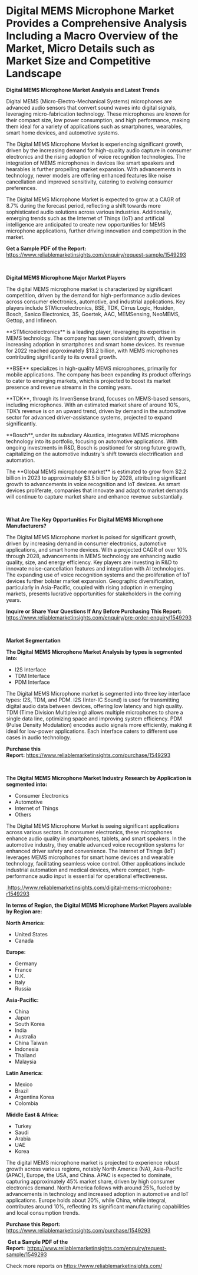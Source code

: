 <p><h1>Digital MEMS Microphone Market Provides a Comprehensive Analysis Including a Macro Overview of the Market, Micro Details such as Market Size and Competitive Landscape</h1></p><p><strong>Digital MEMS Microphone Market Analysis and Latest Trends</strong></p>
<p><p>Digital MEMS (Micro-Electro-Mechanical Systems) microphones are advanced audio sensors that convert sound waves into digital signals, leveraging micro-fabrication technology. These microphones are known for their compact size, low power consumption, and high performance, making them ideal for a variety of applications such as smartphones, wearables, smart home devices, and automotive systems.</p><p>The Digital MEMS Microphone Market is experiencing significant growth, driven by the increasing demand for high-quality audio capture in consumer electronics and the rising adoption of voice recognition technologies. The integration of MEMS microphones in devices like smart speakers and hearables is further propelling market expansion. With advancements in technology, newer models are offering enhanced features like noise cancellation and improved sensitivity, catering to evolving consumer preferences.</p><p>The Digital MEMS Microphone Market is expected to grow at a CAGR of 8.7% during the forecast period, reflecting a shift towards more sophisticated audio solutions across various industries. Additionally, emerging trends such as the Internet of Things (IoT) and artificial intelligence are anticipated to create new opportunities for MEMS microphone applications, further driving innovation and competition in the market.</p></p>
<p><strong>Get a Sample PDF of the Report:&nbsp;</strong> <a href="https://www.reliablemarketinsights.com/enquiry/request-sample/1549293?utm_campaign=2609&utm_medium=2&utm_source=Github&utm_content=ia&utm_term=06042025&utm_id=digital-mems-microphone">https://www.reliablemarketinsights.com/enquiry/request-sample/1549293</a></p>
<p>&nbsp;</p>
<p><strong>Digital MEMS Microphone Major Market Players</strong></p>
<p><p>The digital MEMS microphone market is characterized by significant competition, driven by the demand for high-performance audio devices across consumer electronics, automotive, and industrial applications. Key players include STMicroelectronics, BSE, TDK, Cirrus Logic, Hosiden, Bosch, Sanico Electronics, 3S, Goertek, AAC, MEMSensing, NeoMEMS, Gettop, and Infineon.</p><p>**STMicroelectronics** is a leading player, leveraging its expertise in MEMS technology. The company has seen consistent growth, driven by increasing adoption in smartphones and smart home devices. Its revenue for 2022 reached approximately $13.2 billion, with MEMS microphones contributing significantly to its overall growth.</p><p>**BSE** specializes in high-quality MEMS microphones, primarily for mobile applications. The company has been expanding its product offerings to cater to emerging markets, which is projected to boost its market presence and revenue streams in the coming years.</p><p>**TDK**, through its InvenSense brand, focuses on MEMS-based sensors, including microphones. With an estimated market share of around 10%, TDK’s revenue is on an upward trend, driven by demand in the automotive sector for advanced driver-assistance systems, projected to expand significantly.</p><p>**Bosch**, under its subsdiary Akustica, integrates MEMS microphone technology into its portfolio, focusing on automotive applications. With ongoing investments in R&D, Bosch is positioned for strong future growth, capitalizing on the automotive industry's shift towards electrification and automation.</p><p>The **Global MEMS microphone market** is estimated to grow from $2.2 billion in 2023 to approximately $3.5 billion by 2028, attributing significant growth to advancements in voice recognition and IoT devices. As smart devices proliferate, companies that innovate and adapt to market demands will continue to capture market share and enhance revenue substantially.</p></p>
<p>&nbsp;</p>
<p><strong>What Are The Key Opportunities For Digital MEMS Microphone Manufacturers?</strong></p>
<p><p>The Digital MEMS Microphone market is poised for significant growth, driven by increasing demand in consumer electronics, automotive applications, and smart home devices. With a projected CAGR of over 10% through 2028, advancements in MEMS technology are enhancing audio quality, size, and energy efficiency. Key players are investing in R&D to innovate noise-cancellation features and integration with AI technologies. The expanding use of voice recognition systems and the proliferation of IoT devices further bolster market expansion. Geographic diversification, particularly in Asia-Pacific, coupled with rising adoption in emerging markets, presents lucrative opportunities for stakeholders in the coming years.</p></p>
<p><strong>Inquire or Share Your Questions If Any Before Purchasing This Report:</strong> <a href="https://www.reliablemarketinsights.com/enquiry/pre-order-enquiry/1549293?utm_campaign=2609&utm_medium=2&utm_source=Github&utm_content=ia&utm_term=06042025&utm_id=digital-mems-microphone">https://www.reliablemarketinsights.com/enquiry/pre-order-enquiry/1549293</a></p>
<p>&nbsp;</p>
<p><strong>Market Segmentation</strong></p>
<p><strong>The Digital MEMS Microphone Market Analysis by types is segmented into:</strong></p>
<p><ul><li>I​2S Interface</li><li>TDM Interface</li><li>PDM Interface</li></ul></p>
<p><p>The Digital MEMS Microphone market is segmented into three key interface types: I2S, TDM, and PDM. I2S (Inter-IC Sound) is used for transmitting digital audio data between devices, offering low latency and high quality. TDM (Time Division Multiplexing) allows multiple microphones to share a single data line, optimizing space and improving system efficiency. PDM (Pulse Density Modulation) encodes audio signals more efficiently, making it ideal for low-power applications. Each interface caters to different use cases in audio technology.</p></p>
<p><strong>Purchase this Report:&nbsp;</strong><a href="https://www.reliablemarketinsights.com/purchase/1549293?utm_campaign=2609&utm_medium=2&utm_source=Github&utm_content=ia&utm_term=06042025&utm_id=digital-mems-microphone">https://www.reliablemarketinsights.com/purchase/1549293</a></p>
<p>&nbsp;</p>
<p><strong>The Digital MEMS Microphone Market Industry Research by Application is segmented into:</strong></p>
<p><ul><li>Consumer Electronics</li><li>Automotive</li><li>Internet of Things</li><li>Others</li></ul></p>
<p><p>The Digital MEMS Microphone Market is seeing significant applications across various sectors. In consumer electronics, these microphones enhance audio quality in smartphones, tablets, and smart speakers. In the automotive industry, they enable advanced voice recognition systems for enhanced driver safety and convenience. The Internet of Things (IoT) leverages MEMS microphones for smart home devices and wearable technology, facilitating seamless voice control. Other applications include industrial automation and medical devices, where compact, high-performance audio input is essential for operational effectiveness.</p></p>
<p><a href="https://www.reliablemarketinsights.com/digital-mems-microphone-r1549293?utm_campaign=2609&utm_medium=2&utm_source=Github&utm_content=ia&utm_term=06042025&utm_id=digital-mems-microphone">&nbsp;https://www.reliablemarketinsights.com/digital-mems-microphone-r1549293</a></p>
<p><strong>In terms of Region, the Digital MEMS Microphone Market Players available by Region are:</strong></p>
<p>
    <p> <strong> North America: </strong>
        <ul>
            <li>United States</li>
            <li>Canada</li>
        </ul>
        </p> 
    <p> <strong> Europe: </strong>
        <ul>
            <li>Germany</li>
            <li>France</li>
            <li>U.K.</li>
            <li>Italy</li>
            <li>Russia</li>
        </ul>
        </p> 
    <p> <strong> Asia-Pacific: </strong>
        <ul>
            <li>China</li>
            <li>Japan</li>
            <li>South Korea</li>
            <li>India</li>
            <li>Australia</li>
            <li>China Taiwan</li>
            <li>Indonesia</li>
            <li>Thailand</li>
            <li>Malaysia</li>
        </ul>
        </p> 
    <p> <strong> Latin America: </strong>
        <ul>
            <li>Mexico</li>
            <li>Brazil</li>
            <li>Argentina Korea</li>
            <li>Colombia</li>
        </ul>
        </p> 
    <p> <strong> Middle East & Africa: </strong>
        <ul>
            <li>Turkey</li>
            <li>Saudi</li>
            <li>Arabia</li>
            <li>UAE</li>
            <li>Korea</li>
        </ul>
    </p>
    </p>
<p><p>The digital MEMS microphone market is projected to experience robust growth across various regions, notably North America (NA), Asia-Pacific (APAC), Europe, the USA, and China. APAC is expected to dominate, capturing approximately 45% market share, driven by high consumer electronics demand. North America follows with around 25%, fueled by advancements in technology and increased adoption in automotive and IoT applications. Europe holds about 20%, while China, while integral, contributes around 10%, reflecting its significant manufacturing capabilities and local consumption trends.</p></p>
<p><strong>Purchase this Report: </strong><a href="https://www.reliablemarketinsights.com/purchase/1549293?utm_campaign=2609&utm_medium=2&utm_source=Github&utm_content=ia&utm_term=06042025&utm_id=digital-mems-microphone">https://www.reliablemarketinsights.com/purchase/1549293</a></p>
<p>&nbsp;<strong>Get a Sample PDF of the Report:&nbsp;&nbsp;</strong><a href="https://www.reliablemarketinsights.com/enquiry/request-sample/1549293?utm_campaign=2609&utm_medium=2&utm_source=Github&utm_content=ia&utm_term=06042025&utm_id=digital-mems-microphone">https://www.reliablemarketinsights.com/enquiry/request-sample/1549293</a></p>
<p><strong></strong></p>
<p>Check more reports on <a href="https://www.reliablemarketinsights.com/?utm_campaign=2609&utm_medium=2&utm_source=Github&utm_content=ia&utm_term=06042025&utm_id=digital-mems-microphone">https://www.reliablemarketinsights.com/</a></p>